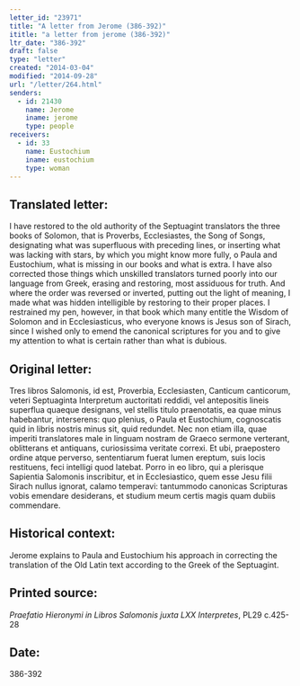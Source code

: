```yaml
---
letter_id: "23971"
title: "A letter from Jerome (386-392)"
ititle: "a letter from jerome (386-392)"
ltr_date: "386-392"
draft: false
type: "letter"
created: "2014-03-04"
modified: "2014-09-28"
url: "/letter/264.html"
senders:
  - id: 21430
    name: Jerome
    iname: jerome
    type: people
receivers:
  - id: 33
    name: Eustochium
    iname: eustochium
    type: woman
---
```

<h2> Translated letter:</h2>I have restored to the old authority of the Septuagint translators the three books of Solomon, that is Proverbs, Ecclesiastes, the Song of Songs, designating what was superfluous with preceding lines, or inserting what was lacking with stars, by which you might know more fully, o Paula and Eustochium, what is missing in our books and what is extra.  I have also corrected those things which unskilled translators turned poorly into our language from Greek, erasing and restoring, most assiduous for truth.  And where the order was reversed or inverted, putting out the light of meaning, I made what was hidden intelligible by restoring to their proper places.  I restrained my pen, however, in that book which many entitle the Wisdom of Solomon and in Ecclesiasticus, who everyone knows is Jesus son of Sirach, since I wished only to emend the canonical scriptures for you and to give my attention to what is certain rather than what is dubious.
<h2 class="mt-4"> Original letter:</h2>Tres libros Salomonis, id est, Proverbia, Ecclesiasten, Canticum canticorum, veteri Septuaginta Interpretum auctoritati reddidi, vel antepositis lineis superflua quaeque designans, vel stellis titulo praenotatis, ea quae minus habebantur, interserens:  quo plenius, o Paula et Eustochium, cognoscatis quid in libris nostris minus sit, quid redundet.  Nec non etiam illa, quae imperiti translatores male in linguam nostram de Graeco sermone verterant, oblitterans et antiquans, curiosissima veritate correxi.  Et ubi, praepostero ordine atque perverso, sententiarum fuerat lumen ereptum, suis locis restituens, feci intelligi quod latebat.  Porro in eo libro, qui a plerisque Sapientia Salomonis inscribitur, et in Ecclesiastico, quem esse Jesu filii Sirach nullus ignorat, calamo temperavi:  tantummodo canonicas Scripturas vobis emendare desiderans, et studium meum certis magis quam dubiis commendare.
<h2 class="mt-4"> Historical context:</h2>Jerome explains to Paula and Eustochium his approach in correcting the translation of the Old Latin text according to the Greek of the Septuagint.
<h2 class="mt-4"> Printed source:</h2><p><em>Praefatio Hieronymi in Libros Salomonis juxta LXX Interpretes</em>, PL29 c.425-28</p><h2 class="mt-4"> Date:</h2>386-392